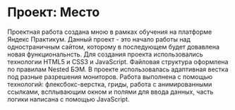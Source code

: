 # Проект: Место
Проектная работа создана мною в рамках обучения на платформе Яндекс Практикум.
Данный проект - это начало работы над одностраничным сайтом, которому в последующем будет довавлена новая функциональнсть.
Для создания проекта использовались технологии HTML5 и CSS3 и JavaScript. Файловая структура оформлена по правилам Nested БЭМ.
В проекте использовалась адаптивная вестка под разные разрешения мониторов.
Работа выполнена с помощью технологий: флексбокс-верстка, гриды, работа c анимированными ссылками, всплывающим окном и полями для ввода данных, часть логики написана с помощью JavaScript.  
